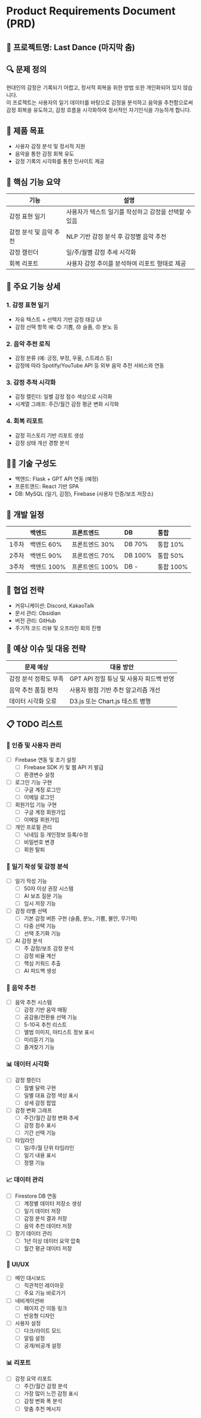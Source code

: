 # Product Requirements Document (PRD)

## 🧩 프로젝트명: Last Dance (마지막 춤)

## 🔍 문제 정의

현대인의 감정은 기록되기 어렵고, 정서적 회복을 위한 방법 또한 개인화되어 있지 않습니다.  
이 프로젝트는 사용자의 일기 데이터를 바탕으로 감정을 분석하고 음악을 추천함으로써 감정 회복을 유도하고, 감정 흐름을 시각화하여 정서적인 자기인식을 가능하게 합니다.

## 🎯 제품 목표

- 사용자 감정 분석 및 정서적 지원
- 음악을 통한 감정 회복 유도
- 감정 기록의 시각화를 통한 인사이트 제공

## 📌 핵심 기능 요약

| 기능 | 설명 |
|------|------|
| 감정 표현 일기 | 사용자가 텍스트 일기를 작성하고 감정을 선택할 수 있음 |
| 감정 분석 및 음악 추천 | NLP 기반 감정 분석 후 감정별 음악 추천 |
| 감정 캘린더 | 일/주/월별 감정 추세 시각화 |
| 회복 리포트 | 사용자 감정 추이를 분석하여 리포트 형태로 제공 |

## 🧪 주요 기능 상세

### 1. 감정 표현 일기
- 자유 텍스트 + 선택지 기반 감정 태깅 UI
- 감정 선택 항목 예: 😊 기쁨, 😞 슬픔, 😠 분노 등

### 2. 음악 추천 로직
- 감정 분류 (예: 긍정, 부정, 우울, 스트레스 등)
- 감정에 따라 Spotify/YouTube API 등 외부 음악 추천 서비스와 연동

### 3. 감정 추적 시각화
- 감정 캘린더: 일별 감정 점수 색상으로 시각화
- 시계열 그래프: 주간/월간 감정 평균 변화 시각화

### 4. 회복 리포트
- 감정 히스토리 기반 리포트 생성
- 감정 상태 개선 경향 분석

## 🧑‍💻 기술 구성도

- 백엔드: Flask + GPT API 연동 (예정)
- 프론트엔드: React 기반 SPA
- DB: MySQL (일기, 감정), Firebase (사용자 인증/보조 저장소)

## 📆 개발 일정

|       | 백엔드      | 프론트엔드      | DB      | 통합      |
|:------|:------------|:----------------|:--------|:----------|
| 1주차 | 백엔드 60%  | 프론트엔드 30%  | DB 70%  | 통합 10%  |
| 2주차 | 백엔드 90%  | 프론트엔드 70%  | DB 100% | 통합 50%  |
| 3주차 | 백엔드 100% | 프론트엔드 100% | DB -    | 통합 100% |

## 🧠 협업 전략

- 커뮤니케이션: Discord, KakaoTalk
- 문서 관리: Obsidian
- 버전 관리: GitHub
- 주기적 코드 리뷰 및 오프라인 회의 진행

## 🚧 예상 이슈 및 대응 전략

| 문제 예상 | 대응 방안 |
|-----------|-----------|
| 감정 분석 정확도 부족 | GPT API 정밀 튜닝 및 사용자 피드백 반영 |
| 음악 추천 품질 편차 | 사용자 평점 기반 추천 알고리즘 개선 |
| 데이터 시각화 오류 | D3.js 또는 Chart.js 테스트 병행 |

## 📋 TODO 리스트

### 🔐 인증 및 사용자 관리
- [ ] Firebase 연동 및 초기 설정
  - [ ] Firebase SDK 키 및 웹 API 키 발급
  - [ ] 환경변수 설정
- [ ] 로그인 기능 구현
  - [ ] 구글 계정 로그인
  - [ ] 이메일 로그인
- [ ] 회원가입 기능 구현
  - [ ] 구글 계정 회원가입
  - [ ] 이메일 회원가입
- [ ] 개인 프로필 관리
  - [ ] 닉네임 등 개인정보 등록/수정
  - [ ] 비밀번호 변경
  - [ ] 회원 탈퇴

### 📝 일기 작성 및 감정 분석
- [ ] 일기 작성 기능
  - [ ] 50자 이상 권장 시스템
  - [ ] AI 보조 질문 기능
  - [ ] 임시 저장 기능
- [ ] 감정 라벨 선택
  - [ ] 기본 감정 버튼 구현 (슬픔, 분노, 기쁨, 불안, 무기력)
  - [ ] 다중 선택 기능
  - [ ] 선택 초기화 기능
- [ ] AI 감정 분석
  - [ ] 주 감정/보조 감정 분석
  - [ ] 감정 비율 계산
  - [ ] 핵심 키워드 추출
  - [ ] AI 피드백 생성

### 🎵 음악 추천
- [ ] 음악 추천 시스템
  - [ ] 감정 기반 음악 매핑
  - [ ] 공감용/전환용 선택 기능
  - [ ] 5-10곡 추천 리스트
  - [ ] 앨범 이미지, 아티스트 정보 표시
  - [ ] 미리듣기 기능
  - [ ] 즐겨찾기 기능

### 📊 데이터 시각화
- [ ] 감정 캘린더
  - [ ] 월별 달력 구현
  - [ ] 일별 대표 감정 색상 표시
  - [ ] 상세 감정 팝업
- [ ] 감정 변화 그래프
  - [ ] 주간/월간 감정 변화 추세
  - [ ] 감정 점수 표시
  - [ ] 기간 선택 기능
- [ ] 타임라인
  - [ ] 일/주/월 단위 타임라인
  - [ ] 일기 내용 표시
  - [ ] 정렬 기능

### 📈 데이터 관리
- [ ] Firestore DB 연동
  - [ ] 계정별 데이터 저장소 생성
  - [ ] 일기 데이터 저장
  - [ ] 감정 분석 결과 저장
  - [ ] 음악 추천 데이터 저장
- [ ] 장기 데이터 관리
  - [ ] 1년 이상 데이터 요약 압축
  - [ ] 월간 평균 데이터 저장

### 🎨 UI/UX
- [ ] 메인 대시보드
  - [ ] 직관적인 레이아웃
  - [ ] 주요 기능 바로가기
- [ ] 네비게이션바
  - [ ] 페이지 간 이동 링크
  - [ ] 반응형 디자인
- [ ] 사용자 설정
  - [ ] 다크/라이트 모드
  - [ ] 알림 설정
  - [ ] 공개/비공개 설정

### 📊 리포트
- [ ] 감정 요약 리포트
  - [ ] 주간/월간 감정 분석
  - [ ] 가장 많이 느낀 감정 표시
  - [ ] 감정 변화 폭 분석
  - [ ] 맞춤 추천 메시지
